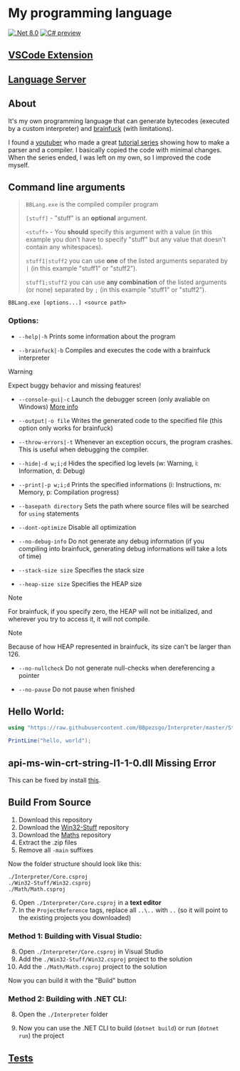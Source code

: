 # My programming language

[![.Net 8.0](https://img.shields.io/badge/.NET-8.0-5C2D91)](#)
[![C# preview](https://img.shields.io/badge/C%23-preview-239120.svg)](#)

## [VSCode Extension](https://github.com/BBpezsgo/InterpreterVSCodeExtension)

## [Language Server](https://github.com/BBpezsgo/BBCode-LanguageServer)

## About
It's my own programming language that can generate bytecodes (executed by a custom interpreter) and [brainfuck](https://esolangs.org/wiki/brainfuck) (with limitations).

I found a [youtuber](https://www.youtube.com/c/uliwitness) who made a great [tutorial series](https://www.youtube.com/watch?v=2DTNDrdqGlo&list=PLZjGMBjt_VVAMW53XnMtNfAQowZwMviBF) showing how to make a parser and a compiler. I basically copied the code with minimal changes. When the series ended, I was left on my own, so I improved the code myself.

## Command line arguments
> 
> `BBLang.exe` is the compiled compiler program
> 
> `[stuff]` - "stuff" is an **optional** argument.
> 
> `<stuff>` - You **should** specify this argument with a value (in this example you don't have to specify "stuff" but any value that doesn't contain any whitespaces).
> 
> `stuff1|stuff2` you can use **one** of the listed arguments separated by `|` (in this example "stuff1" or "stuff2").
> 
> `stuff1;stuff2` you can use **any combination** of the listed arguments (or none) separated by `;` (in this example "stuff1" or "stuff2").

`BBLang.exe [options...] <source path>`

### Options:

- `--help|-h` Prints some information about the program

- `--brainfuck|-b` Compiles and executes the code with a brainfuck interpreter
> [!WARNING]
> Expect buggy behavior and missing features!

- `--console-gui|-c` Launch the debugger screen (only avaliable on Windows) [More info](https://github.com/BBpezsgo/Interpreter/wiki/Debugger)

- `--output|-o file` Writes the generated code to the specified file (this option only works for brainfuck)

- `--throw-errors|-t` Whenever an exception occurs, the program crashes. This is useful when debugging the compiler.

- `--hide|-d w;i;d` Hides the specified log levels (w: Warning, i: Information, d: Debug)

- `--print|-p w;i;d` Prints the specified informations (i: Instructions, m: Memory, p: Compilation progress)

- `--basepath directory` Sets the path where source files will be searched for `using` statements

- `--dont-optimize` Disable all optimization

- `--no-debug-info` Do not generate any debug information (if you compiling into brainfuck, generating debug informations will take a lots of time)

- `--stack-size size` Specifies the stack size

- `--heap-size size` Specifies the HEAP size
> [!NOTE]
> For brainfuck, if you specify zero, the HEAP will not be initialized, and wherever you try to access it, it will not compile.

> [!NOTE]
> Because of how HEAP represented in brainfuck, its size can't be larger than 126.

- `--no-nullcheck` Do not generate null-checks when dereferencing a pointer

- `--no-pause` Do not pause when finished

## Hello World:
```cs
using "https://raw.githubusercontent.com/BBpezsgo/Interpreter/master/StandardLibrary/System.Console.bbc";

PrintLine("hello, world");
```

## api-ms-win-crt-string-l1-1-0.dll Missing Error
This can be fixed by install [this](https://learn.microsoft.com/en-us/cpp/windows/latest-supported-vc-redist?view=msvc-170).

## Build From Source

1. Download this repository
2. Download the [Win32-Stuff](https://github.com/BBpezsgo/Win32-Stuff) repository
3. Download the [Maths](https://github.com/BBpezsgo/Math) repository
4. Extract the .zip files
5. Remove all `-main` suffixes

Now the folder structure should look like this:
```
./Interpreter/Core.csproj
./Win32-Stuff/Win32.csproj
./Math/Math.csproj
```

6. Open `./Interpreter/Core.csproj` in a **text editor**
7. In the `ProjectReference` tags, replace all `..\..` with `..` (so it will point to the existing projects you downloaded)

### Method 1: Building with Visual Studio:

8. Open `./Interpreter/Core.csproj` in Visual Studio
9. Add the `./Win32-Stuff/Win32.csproj` project to the solution
10. Add the `./Math/Math.csproj` project to the solution

Now you can build it with the "Build" button

### Method 2: Building with .NET CLI:

8. Open the `./Interpreter` folder

11. Now you can use the .NET CLI to build (`dotnet build`) or run (`dotnet run`) the project

## [Tests](https://github.com/BBpezsgo/Interpreter/blob/master/Tests.md)
